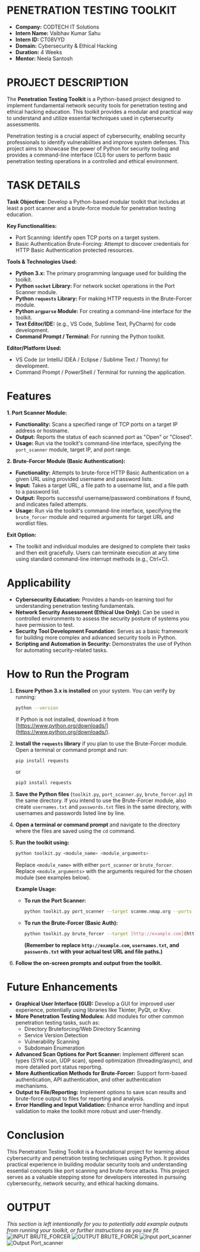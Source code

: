 # PENETRATION TESTING TOOLKIT

- **Company:** CODTECH IT Solutions
- **Intern Name:** Vaibhav Kumar Sahu
- **Intern ID:** CT08VYD
- **Domain:** Cybersecurity & Ethical Hacking
- **Duration:** 4 Weeks
- **Mentor:** Neela Santosh

# PROJECT DESCRIPTION
The **Penetration Testing Toolkit** is a Python-based project designed to implement fundamental network security tools for penetration testing and ethical hacking education. This toolkit provides a modular and practical way to understand and utilize essential techniques used in cybersecurity assessments.

Penetration testing is a crucial aspect of cybersecurity, enabling security professionals to identify vulnerabilities and improve system defenses. This project aims to showcase the power of Python for security tooling and provides a command-line interface (CLI) for users to perform basic penetration testing operations in a controlled and ethical environment.

# TASK DETAILS

**Task Objective:** Develop a Python-based modular toolkit that includes at least a port scanner and a brute-force module for penetration testing education.

**Key Functionalities:**

*   Port Scanning: Identify open TCP ports on a target system.
*   Basic Authentication Brute-Forcing: Attempt to discover credentials for HTTP Basic Authentication protected resources.

**Tools & Technologies Used:**

*   **Python 3.x:** The primary programming language used for building the toolkit.
*   **Python `socket` Library:** For network socket operations in the Port Scanner module.
*   **Python `requests` Library:** For making HTTP requests in the Brute-Forcer module.
*   **Python `argparse` Module:** For creating a command-line interface for the toolkit.
*   **Text Editor/IDE:** (e.g., VS Code, Sublime Text, PyCharm) for code development.
*   **Command Prompt / Terminal:** For running the Python toolkit.

**Editor/Platform Used:**

*   VS Code (or IntelliJ IDEA / Eclipse / Sublime Text / Thonny) for development.
*   Command Prompt / PowerShell / Terminal for running the application.

# Features

**1. Port Scanner Module:**

*   **Functionality:** Scans a specified range of TCP ports on a target IP address or hostname.
*   **Output:** Reports the status of each scanned port as "Open" or "Closed".
*   **Usage:**  Run via the toolkit's command-line interface, specifying the `port_scanner` module, target IP, and port range.

**2. Brute-Forcer Module (Basic Authentication):**

*   **Functionality:** Attempts to brute-force HTTP Basic Authentication on a given URL using provided username and password lists.
*   **Input:** Takes a target URL, a file path to a username list, and a file path to a password list.
*   **Output:**  Reports successful username/password combinations if found, and indicates failed attempts.
*   **Usage:** Run via the toolkit's command-line interface, specifying the `brute_forcer` module and required arguments for target URL and wordlist files.

**Exit Option:**

*   The toolkit and individual modules are designed to complete their tasks and then exit gracefully. Users can terminate execution at any time using standard command-line interrupt methods (e.g., Ctrl+C).

# Applicability

*   **Cybersecurity Education:**  Provides a hands-on learning tool for understanding penetration testing fundamentals.
*   **Network Security Assessment (Ethical Use Only):**  Can be used in controlled environments to assess the security posture of systems you have permission to test.
*   **Security Tool Development Foundation:** Serves as a basic framework for building more complex and advanced security tools in Python.
*   **Scripting and Automation in Security:** Demonstrates the use of Python for automating security-related tasks.

# How to Run the Program

1.  **Ensure Python 3.x is installed** on your system. You can verify by running:
    ```bash
    python --version
    ```
    If Python is not installed, download it from [https://www.python.org/downloads/](https://www.python.org/downloads/).

2.  **Install the `requests` library** if you plan to use the Brute-Forcer module. Open a terminal or command prompt and run:
    ```bash
    pip install requests
    ```
    or
    ```bash
    pip3 install requests
    ```

3.  **Save the Python files** (`toolkit.py`, `port_scanner.py`, `brute_forcer.py`) in the same directory.  If you intend to use the Brute-Forcer module, also create `usernames.txt` and `passwords.txt` files in the same directory, with usernames and passwords listed line by line.

4.  **Open a terminal or command prompt** and navigate to the directory where the files are saved using the `cd` command.

5.  **Run the toolkit using:**
    ```bash
    python toolkit.py <module_name> <module_arguments>
    ```
    Replace `<module_name>` with either `port_scanner` or `brute_forcer`.
    Replace `<module_arguments>` with the arguments required for the chosen module (see examples below).

    **Example Usage:**

    *   **To run the Port Scanner:**
        ```bash
        python toolkit.py port_scanner --target scanme.nmap.org --ports 1-100
        ```
    *   **To run the Brute-Forcer (Basic Auth):**
        ```bash
        python toolkit.py brute_forcer --target [http://example.com](http://example.com) --usernames usernames.txt --passwords passwords.txt
        ```
        **(Remember to replace `http://example.com`, `usernames.txt`, and `passwords.txt` with your actual test URL and file paths.)**

6.  **Follow the on-screen prompts and output from the toolkit.**

# Future Enhancements

*   **Graphical User Interface (GUI):** Develop a GUI for improved user experience, potentially using libraries like Tkinter, PyQt, or Kivy.
*   **More Penetration Testing Modules:** Add modules for other common penetration testing tasks, such as:
    *   Directory Bruteforcing/Web Directory Scanning
    *   Service Version Detection
    *   Vulnerability Scanning
    *   Subdomain Enumeration
*   **Advanced Scan Options for Port Scanner:** Implement different scan types (SYN scan, UDP scan), speed optimization (threading/async), and more detailed port status reporting.
*   **More Authentication Methods for Brute-Forcer:**  Support form-based authentication, API authentication, and other authentication mechanisms.
*   **Output to File/Reporting:** Implement options to save scan results and brute-force output to files for reporting and analysis.
*   **Error Handling and Input Validation:** Enhance error handling and input validation to make the toolkit more robust and user-friendly.

# Conclusion

This Penetration Testing Toolkit is a foundational project for learning about cybersecurity and penetration testing techniques using Python. It provides practical experience in building modular security tools and understanding essential concepts like port scanning and brute-force attacks. This project serves as a valuable stepping stone for developers interested in pursuing cybersecurity, network security, and ethical hacking domains.

# OUTPUT

*This section is left intentionally for you to potentially add example outputs from running your toolkit, or further instructions as you see fit.*
![INPUT BRUTE_FORCER](https://github.com/user-attachments/assets/8dc0f8b0-3eef-412c-b3e4-00698859fb52)
![OUTPUT BRUTE_FORCR](https://github.com/user-attachments/assets/afda43a4-05f5-43b8-b684-25c7ab242392)
![Input port_scanner](https://github.com/user-attachments/assets/4b16fe91-0439-48b8-a402-a4e6a9e8feea)
![Output Port_scanner](https://github.com/user-attachments/assets/46db3fe5-b31a-451c-93ce-f49fa182906e)
